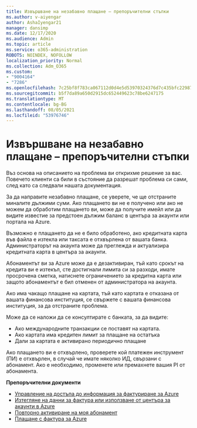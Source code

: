 ```yaml
---
title: Извършване на незабавно плащане – препоръчителни стъпки
ms.author: v-aiyengar
author: AshaIyengar21
manager: dansimp
ms.date: 12/17/2020
ms.audience: Admin
ms.topic: article
ms.service: o365-administration
ROBOTS: NOINDEX, NOFOLLOW
localization_priority: Normal
ms.collection: Adm_O365
ms.custom:
- "9004164"
- "7286"
ms.openlocfilehash: 7c25bf8f783ca067112d0d4e5d53970324376d7c435bfc22987508edc03f9e02
ms.sourcegitcommit: b5f7da89a650d2915dc652449623c78be6247175
ms.translationtype: MT
ms.contentlocale: bg-BG
ms.lasthandoff: 08/05/2021
ms.locfileid: "53976746"
---
```

# <a name="make-immediate-payment---recommended-steps"></a>Извършване на незабавно плащане – препоръчителни стъпки

Въз основа на описанието на проблема ви открихме решение за вас. Повечето клиенти са били в състояние да разрешат проблема си сами, след като са следвали нашата документация.

За да направите незабавно плащане, се уверете, че ще отстраните миналите дължими суми. Ако плащането ви не е получено или ако не можем да обработим плащането ви, може да получите имейл или да видите известие за предстоен дължим баланс в центъра за акаунти или портала на Azure. 

Възможно е плащането да не е било обработено, ако кредитната карта във файла е изтекла или таксата е отхвърлена от вашата банка. Администраторът на акаунта може да преглежда и актуализира кредитната карта в центъра за акаунти. 

Абонаментът ви за Azure може да е дезактивиран, тъй като срокът на кредита ви е изтекъл, сте достигнали лимита си за разходи, имате просрочена сметка, натиснете ограничението за кредитна карта или защото абонаментът е бил отменен от администратора на акаунта.  

Ако има чакащо плащане на картата, тъй като картата е отказана от вашата финансова институция, се свържете с вашата финансова институция, за да отстраните проблема.  

Може да се наложи да се консултирате с банката, за да видите:

- Ако международните транзакции се поставят на картата. 
- Ако картата има кредитен лимит за плащане на остатъка 
- Дали за картата е активирано периодично плащане 

Ако плащането ви е отхвърлено, проверете кой платежен инструмент (ПИ) е отхвърлен, в случай че имате няколко ИД, свързани с абонамент. Ако е необходимо, променете или премахнете вашия PI от абонамента. 

**Препоръчителни документи** 

- [Управление на достъпа до информация за фактуриране за Azure](https://docs.microsoft.com/azure/billing/billing-manage-access?WT.mc_id=Portal-Microsoft_Azure_Support)
- [Изтегляне на данни за фактура или използване от центъра за акаунти в Azure](https://docs.microsoft.com/azure/billing/billing-download-azure-invoice-daily-usage-date?WT.mc_id=Portal-Microsoft_Azure_Support)
- [Повторно активиране на моя абонамент](https://docs.microsoft.com/azure/billing/billing-subscription-become-disable?WT.mc_id=Portal-Microsoft_Azure_Support)
- [Плащане с фактура за Azure](https://docs.microsoft.com/azure/cost-management-billing/manage/pay-by-invoice) 
